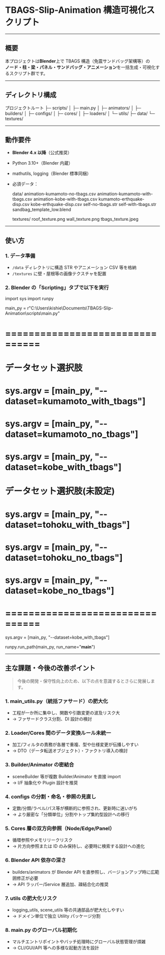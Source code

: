 # TBAGS-Slip-Animation 構造可視化スクリプト

---

## 概要

本プロジェクトは**Blender**上で TBAGS 構造（免震サンドバッグ架構等）の  
**ノード・柱・梁・パネル・サンドバッグ・アニメーション**を一括生成・可視化するスクリプト群です。

---

## ディレクトリ構成

プロジェクトルート
├─ scripts/
│ ├─ main.py
│ ├─ animators/
│ ├─ builders/
│ ├─ configs/
│ ├─ cores/
│ ├─ loaders/
│ └─ utils/
├─ data/
└─ textures/

---

## 動作要件

- **Blender 4.x 以降**（公式推奨）
- Python 3.10+（Blender 内蔵）
- mathutils, logging（Blender 標準同梱）

- 必須データ：

  data/
    animation-kumamoto-no-tbags.csv
    animation-kumamoto-with-tbags.csv
    animation-kobe-with-tbags.csv
    kumamoto-erthquake-disp.csv
    kobe-erthquake-disp.csv
    self-no-tbags.str
    self-with-tbags.str
    sandbag_template_low.blend

  textures/
    roof_texture.png
    wall_texture.png
    tbags_texture.jpeg

---

## 使い方

### 1. データ準備

- `/data` ディレクトリに構造 STR やアニメーション CSV 等を格納
- `/textures` に壁・屋根等の画像テクスチャを配置

### 2. Blender の「Scripting」タブで以下を実行

import sys
import runpy

main_py = r"C:\Users\kishie\Documents\TBAGS-Slip-Animation\scripts\main.py"

# ================================

# データセット選択肢

# sys.argv = [main_py, "--dataset=kumamoto_with_tbags"]

# sys.argv = [main_py, "--dataset=kumamoto_no_tbags"]

# sys.argv = [main_py, "--dataset=kobe_with_tbags"]

# データセット選択肢(未設定)

# sys.argv = [main_py, "--dataset=tohoku_with_tbags"]

# sys.argv = [main_py, "--dataset=tohoku_no_tbags"]

# sys.argv = [main_py, "--dataset=kobe_no_tbags"]

# ================================

sys.argv = [main_py, "--dataset=kobe_with_tbags"]

runpy.run_path(main_py, run_name="**main**")

---

## 主な課題・今後の改善ポイント

> 今後の開発・保守性向上のため、以下の点を意識するとさらに発展します。

### 1. main_utils.py（統括ファサード）の肥大化

- 工程が一か所に集中し、関数や引数変更の波及リスク大
- → ファサードクラス分割、DI 設計の検討

### 2. Loader/Cores 間のデータ変換ルール未統一

- 加工/フィルタの責務が各層で重複、型や仕様変更が伝播しやすい
- → DTO（データ転送オブジェクト）・ファクトリ導入の検討

### 3. Builder/Animator の密結合

- sceneBuilder 等が複数 Builder/Animator を直接 import
- → I/F 抽象化や Plugin 設計を推奨

### 4. configs の分割・命名・参照の見直し

- 定数/分類/ラベル/パス等が横断的に参照され、更新時に迷いがち
- → より厳密な「分類単位」分割やトップ集約型設計への移行

### 5. Cores 層の双方向参照（Node/Edge/Panel）

- 循環参照やメモリリークリスク
- → 片方向参照または ID のみ保持し、必要時に検索する設計への進化

### 6. Blender API 依存の深さ

- builders/animators が Blender API を直参照し、バージョンアップ時に広範囲修正が必要
- → API ラッパー/Service 層追加、疎結合化の推奨

### 7. utils の肥大化リスク

- logging_utils, scene_utils 等の共通部品が肥大化しやすい
- → ドメイン単位で独立 Utility パッケージ分割

### 8. main.py のグローバル初期化

- マルチエントリポイントやバッチ処理時にグローバル状態管理が煩雑
- → CLI/GUI/API 等への多様な起動方法を設計
